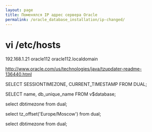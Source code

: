 ```yaml
---
layout: page
title: Поменялся IP адрес сервера Oracle
permalink: /oracle_database_installation/ip-changed/
---
```


# vi /etc/hosts

192.168.1.21 oracle112 oracle112.localdomain






http://www.oracle.com/us/technologies/java/tzupdater-readme-136440.html




SELECT SESSIONTIMEZONE, CURRENT_TIMESTAMP FROM DUAL;




SELECT name, db_unique_name FROM v$database;



select dbtimezone from dual;


select tz_offset('Europe/Moscow') from dual;


select dbtimezone from dual;
